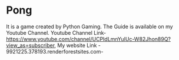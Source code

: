 # Pong
It is a game created by Python Gaming. The Guide is available on my Youtube Channel. Youtube Channel Link-https://www.youtube.com/channel/UCPIdLmnYulUc-W82Jhon89Q?view_as=subscriber, My website Link - 9921225.378193.renderforestsites.com-
